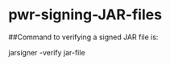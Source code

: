# pwr-signing-JAR-files

##Command to verifying a signed JAR file is:
  
  jarsigner -verify jar-file